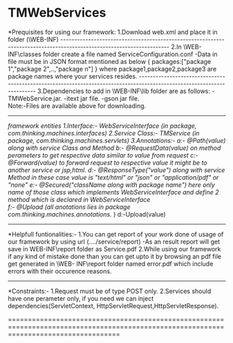 # TMWebServices
*Prequisites for using our framework:
        1.Download web.xml and place it in folder (\WEB-INF)
        ---------------------------------------------------------------------------------------------------------------------
        2.In \WEB-INF\classes folder create a file named ServiceConfiguration.conf 
                                                             -Data in file must be in JSON format mentioned as below
                                                              { packages:["package 1","package 2",..,"package n"] }
                                                              where package1,package2,package3 are package names where your services                                                                    resides.
        -----------------------------------------------------------------------------------------------------------------------
        3.Dependencies to add in \WEB-INF\lib folder are as follows:
                                                             -TMWebService.jar.
                                                             -itext jar file. 
                                                             -gson jar file.    
                                                     Note:-Files are available above for downloading. 
 
 --------------------------------------------------------------------------------------------------------------------------------------
 
 
 *framework entities
        1.Interface:- WebServiceInterface (in package, com.thinking.machines.interfaces)
        2.Service Class:- TMService (in package, com.thinking.machines.servlets)
        3.Annotations:- a:- @Path(value) along with service Class and Method
                        b:- @RequestData(value) on method perameters to get respective data similar to value from request
                        c:- @Forward(value) to forward request to respective value it might be to another service or jsp,html.
                        d:- @ResponseType("value") along with service Method in these case value is "text/html" or "json" or                                     "application/pdf" or "none"
                        e:- @Secured("className along with package name") here only name of those class which implements                                          WebServiceInterface and define 2 method which is declared in WebServiceInterface                       
                        f:- @Upload
                             (all anotations lies in package com.thinking.machines.annotations.* )
                       d:-Upload(value)
 
 ----------------------------------------------------------------------------------------------------------------------------------------
 
 
 *Helpfull funtionalities:-
       1.You can get report of your work done of usage of our framework by using url (..../service/report)
              -As an result report will get save in WEB-INF\report folder as Service.pdf
       2.While using our framework if any kind of mistake done than you can get upto it by browsing an pdf file get generated in \WEB-             INF\report folder named error.pdf which include errors with their occurence reasons.
 
 
 
 -------------------------------------------------------------------------------------------------------------------------------------
 
 *Constraints:-
        1.Request must be of type POST only.
        2.Services should have one perameter only, if you need we can inject dependencies(ServletContext, HttpServletRequest,HttpServletResponse).
        
========================================================================================================================================
